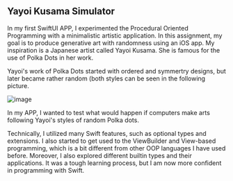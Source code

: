 ## Yayoi Kusama Simulator

In my first SwiftUI APP, I experimented the Procedural Oriented Programming with a minimalistic artistic application. In this assignment, my goal is to produce generative art with randomness using an iOS app. My inspiration is a Japanese artist called Yayoi Kusama. She is famous for the use of Polka Dots in her work.

Yayoi's work of Polka Dots started with ordered and symmertry designs, but later became rather random (both styles can be seen in the following picture.

![image](https://github.com/Yupu-Chen/molab-2024-01-Yupu/assets/112383893/12c649a7-4c8c-4b25-b49c-ed37437ff25d)

In my APP, I wanted to test what would happen if computers make arts following Yayoi's styles of random Polka dots.

Technically, I utilized many Swift features, such as optional types and extensions. I also started to get used to the ViewBuilder and View-based programming, which is a bit different from other OOP languages I have used before. Moreover, I also explored different builtin types and their applications. It was a tough learning process, but I am now more confident in programming with Swift.
